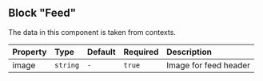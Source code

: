 ## Block "Feed"

The data in this component is taken from contexts.

| Property | Type     | Default | Required | Description           |
| :------- | :------- | :------ | :------- | :-------------------- |
| image    | `string` | `-`     | `true`   | Image for feed header |
